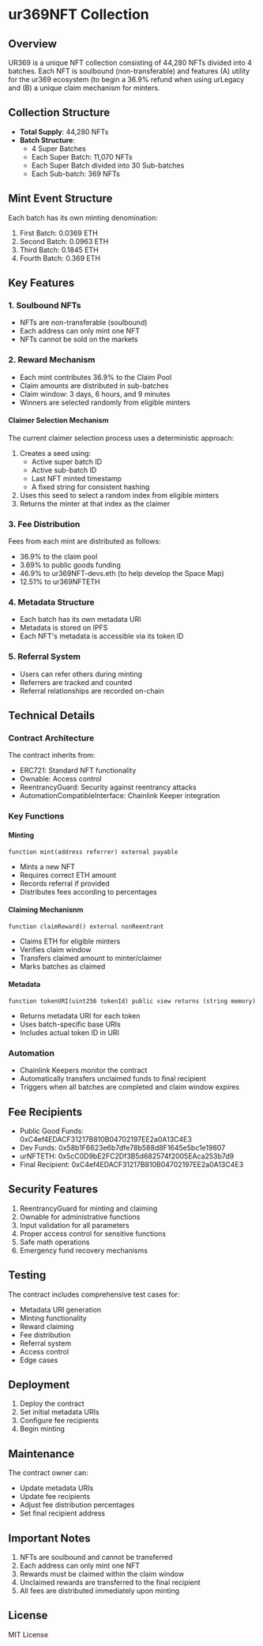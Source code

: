 # ur369NFT Collection

## Overview
UR369 is a unique NFT collection consisting of 44,280 NFTs divided into 4 batches. Each NFT is soulbound (non-transferable) and features (A) utility for the ur369 ecosystem (to begin a 36.9% refund when using urLegacy and (B) a unique claim mechanism for minters.

## Collection Structure
- **Total Supply**: 44,280 NFTs
- **Batch Structure**:
  - 4 Super Batches
  - Each Super Batch: 11,070 NFTs
  - Each Super Batch divided into 30 Sub-batches
  - Each Sub-batch: 369 NFTs

## Mint Event Structure
Each batch has its own minting denomination:
1. First Batch: 0.0369 ETH
2. Second Batch: 0.0963 ETH
3. Third Batch: 0.1845 ETH
4. Fourth Batch: 0.369 ETH

## Key Features

### 1. Soulbound NFTs
- NFTs are non-transferable (soulbound)
- Each address can only mint one NFT
- NFTs cannot be sold on the markets

### 2. Reward Mechanism
- Each mint contributes 36.9% to the Claim Pool
- Claim amounts are distributed in sub-batches
- Claim window: 3 days, 6 hours, and 9 minutes
- Winners are selected randomly from eligible minters

#### Claimer Selection Mechanism
The current claimer selection process uses a deterministic approach:
1. Creates a seed using:
   - Active super batch ID
   - Active sub-batch ID
   - Last NFT minted timestamp
   - A fixed string for consistent hashing
2. Uses this seed to select a random index from eligible minters
3. Returns the minter at that index as the claimer

### 3. Fee Distribution
Fees from each mint are distributed as follows:
- 36.9% to the claim pool
- 3.69% to public goods funding
- 46.9% to ur369NFT-devs.eth (to help develop the Space Map)
- 12.51% to ur369NFTETH

### 4. Metadata Structure
- Each batch has its own metadata URI
- Metadata is stored on IPFS
- Each NFT's metadata is accessible via its token ID

### 5. Referral System
- Users can refer others during minting
- Referrers are tracked and counted
- Referral relationships are recorded on-chain

## Technical Details

### Contract Architecture
The contract inherits from:
- ERC721: Standard NFT functionality
- Ownable: Access control
- ReentrancyGuard: Security against reentrancy attacks
- AutomationCompatibleInterface: Chainlink Keeper integration

### Key Functions

#### Minting
```solidity
function mint(address referrer) external payable
```
- Mints a new NFT
- Requires correct ETH amount
- Records referral if provided
- Distributes fees according to percentages

#### Claiming Mechanisnm
```solidity
function claimReward() external nonReentrant
```
- Claims ETH for eligible minters
- Verifies claim window
- Transfers claimed amount to minter/claimer
- Marks batches as claimed

#### Metadata
```solidity
function tokenURI(uint256 tokenId) public view returns (string memory)
```
- Returns metadata URI for each token
- Uses batch-specific base URIs
- Includes actual token ID in URI

### Automation
- Chainlink Keepers monitor the contract
- Automatically transfers unclaimed funds to final recipient
- Triggers when all batches are completed and claim window expires

## Fee Recipients
- Public Good Funds: 0xC4ef4EDACF31217B810B04702197EE2a0A13C4E3
- Dev Funds: 0x58b1F6623e6b7dfe78b588d8F1645e5bc1e19807
- urNFTETH: 0x5cC0D9bE2FC2Df3B5d682574f2005EAca253b7d9
- Final Recipient: 0xC4ef4EDACF31217B810B04702197EE2a0A13C4E3 

## Security Features
1. ReentrancyGuard for minting and claiming
2. Ownable for administrative functions
3. Input validation for all parameters
4. Proper access control for sensitive functions
5. Safe math operations
6. Emergency fund recovery mechanisms

## Testing
The contract includes comprehensive test cases for:
- Metadata URI generation
- Minting functionality
- Reward claiming
- Fee distribution
- Referral system
- Access control
- Edge cases

## Deployment
1. Deploy the contract
2. Set initial metadata URIs
3. Configure fee recipients
4. Begin minting

## Maintenance
The contract owner can:
- Update metadata URIs
- Update fee recipients
- Adjust fee distribution percentages
- Set final recipient address

## Important Notes
1. NFTs are soulbound and cannot be transferred
2. Each address can only mint one NFT
3. Rewards must be claimed within the claim window
4. Unclaimed rewards are transferred to the final recipient
5. All fees are distributed immediately upon minting

## License
MIT License
